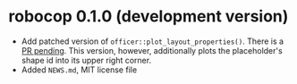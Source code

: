 # robocop 0.1.0 (development version)

* Add patched version of `officer::plot_layout_properties()`. There is a [PR pending](https://github.com/davidgohel/officer/pull/580). 
  This version, however, additionally plots the placeholder's shape id into its upper right corner.
* Added `NEWS.md`, MIT license file

